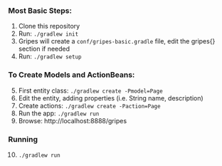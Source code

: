 ### Most Basic Steps:
1. Clone this repository
3. Run: `./gradlew init`
4. Gripes will create a `conf/gripes-basic.gradle` file, edit the gripes{} section if needed
5. Run: `./gradlew setup`

### To Create Models and ActionBeans:
5. First entity class: `./gradlew create -Pmodel=Page`
6. Edit the entity, adding properties (i.e. String name, description)
7. Create actions: `./gradlew create -Paction=Page`
8. Run the app: `./gradlew run`
9. Browse: http://localhost:8888/gripes

### Running
10. `./gradlew run`